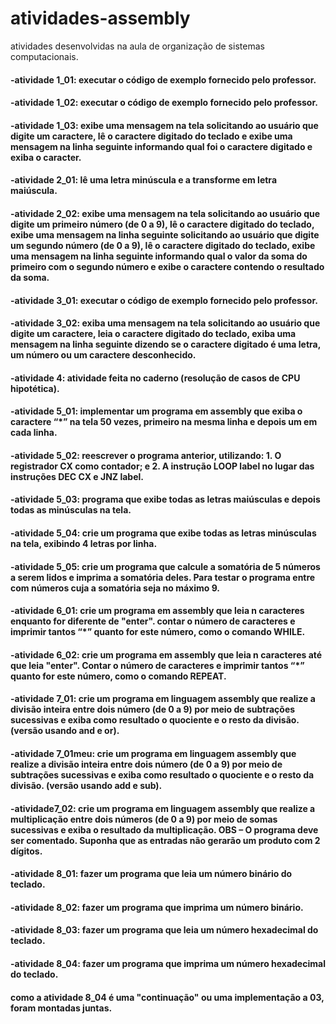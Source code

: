 # atividades-assembly
atividades desenvolvidas na aula de organização de sistemas computacionais.
<h4>-atividade 1_01: executar o código de exemplo fornecido pelo professor.</h4>
<h4>-atividade 1_02: executar o código de exemplo fornecido pelo professor.</h4>
<h4>-atividade 1_03: exibe uma mensagem na tela solicitando ao usuário que digite um caractere, lê o caractere digitado do teclado e exibe uma mensagem na linha seguinte informando qual foi o caractere digitado e exiba o caracter.</h4>

<h4>-atividade 2_01: lê uma letra minúscula e a transforme em letra maiúscula.</h4>
<h4>-atividade 2_02: exibe uma mensagem na tela solicitando ao usuário que digite um primeiro número (de 0 a 9), lê o caractere digitado do teclado, exibe uma mensagem na linha seguinte solicitando ao usuário que digite um segundo número (de 0 a 9), lê o caractere digitado do teclado, exibe uma mensagem na linha seguinte informando qual o valor da soma do primeiro com o segundo número e exibe o caractere contendo o resultado da soma.</h4>

<h4>-atividade 3_01: executar o código de exemplo fornecido pelo professor.</h4>
<h4>-atividade 3_02: exiba uma mensagem na tela solicitando ao usuário que digite um caractere, leia o caractere digitado do teclado, exiba uma mensagem na linha seguinte dizendo se o caractere digitado é uma letra, um número ou um caractere desconhecido.</h4>

<h4>-atividade 4: atividade feita no caderno (resolução de casos de CPU hipotética).</h4>

<h4>-atividade 5_01: implementar um programa em assembly que exiba o caractere “*” na tela 50 vezes,
primeiro na mesma linha e depois um em cada linha.</h4>
<h4>-atividade 5_02: reescrever o programa anterior, utilizando: 1. O registrador CX como contador; e 2. A instrução LOOP label no lugar das instruções DEC CX e JNZ label.</h4>
<h4>-atividade 5_03: programa que exibe todas as letras maiúsculas e depois todas as minúsculas na tela.</h4>
<h4>-atividade 5_04: crie um programa que exibe todas as letras minúsculas na tela, exibindo 4 letras por linha.</h4>
<h4>-atividade 5_05: crie um programa que calcule a somatória de 5 números a serem lidos e imprima a somatória deles. Para testar o programa entre com números cuja a somatória seja no máximo 9.</h4>

<h4>-atividade 6_01: crie um programa em assembly que leia n caracteres enquanto for diferente de "enter". contar o número de caracteres e imprimir tantos “*” quanto for este número, como o comando WHILE.</h4>
<h4>-atividade 6_02: crie um programa em assembly que leia n caracteres até que leia "enter". Contar o número de caracteres e imprimir tantos “*” quanto for este número, como o comando REPEAT.</h4>

<h4>-atividade 7_01: crie um programa em linguagem assembly que realize a divisão inteira entre dois número (de 0 a 9) por meio de subtrações sucessivas e exiba como resultado o quociente e o resto da divisão. (versão usando and e or).</h4>
<h4>-atividade 7_01meu: crie um programa em linguagem assembly que realize a divisão inteira entre dois número (de 0 a 9) por meio de subtrações sucessivas e exiba como resultado o quociente e o resto da divisão. (versão usando add e sub).</h4>
<h4>-atividade7_02: crie um programa em linguagem assembly que realize a multiplicação entre dois números (de 0 a 9) por meio de somas sucessivas e exiba o resultado da multiplicação. OBS – O programa deve ser comentado. Suponha que as entradas não gerarão um produto com 2 dígitos.</h4>

<h4>-atividade 8_01: fazer um programa que leia um número binário do teclado. </h4>
<h4>-atividade 8_02: fazer um programa que imprima um número binário. </h4>
<h4>-atividade 8_03: fazer um programa que leia um número hexadecimal do teclado. </h4>
<h4>-atividade 8_04: fazer um programa que imprima um número hexadecimal do teclado. </h4>
<h4>como a atividade 8_04 é uma "continuação" ou uma implementação a 03, foram montadas juntas. </h4>
